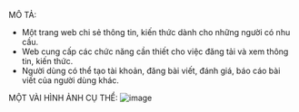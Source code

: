 MÔ TẢ:
- Một trang web chi sẻ thông tin, kiến thức dành cho những người có nhu cầu.
- Web cung cấp các chức năng cần thiết cho việc đăng tải và xem thông tin, kiến thức.
- Người dùng có thể tạo tài khoản, đăng bài viết, đánh giá, báo cáo bài viết của người dùng khác.

MỘT VÀI HÌNH ẢNH CỤ THỂ:
![image](https://user-images.githubusercontent.com/93426925/180231374-de061f99-dba5-46c5-8b82-7228941d30e1.png)
